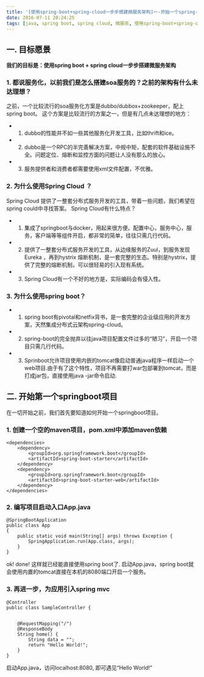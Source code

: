 ```yaml
---
title: '[使用spring-boot+spring-cloud一步步搭建微服务架构]一-开始一个spring-boot应用'
date: 2016-07-11 20:24:25
tags: [java, spring boot, spring cloud, 微服务, 使用spring-boot+spring-cloud一步步搭建微服务架构]
---
```


## 一. 目标愿景

**我们的目标是：使用spring  boot + spring cloud一步步搭建微服务架构**

### 1. 都说服务化，以前我们是怎么搭建soa服务的？之前的架构有什么未达理想？

之前，一个比较流行的soa服务化方案是dubbo/dubbox+zookeeper，配上spring boot。
这个方案是比较流行的方案之一，但是有几点未达理想的地方：
- 1) dubbo的性能并不如一些其他服务化开发工具，比如thrift和ice。
- 2) dubbo是一个RPC的半完善解决方案，中规中矩，配套的软件基础设施不全。问题定位、熔断和监控方面的问题让人没有那么的放心。
- 3) 服务提供者和消费者都需要使用xml文件配置，不优雅。

### 2. 为什么使用Spring Cloud ？

Spring Cloud 提供了一整套分布式服务开发的工具，带着一些问题，我们希望在spring could中寻找答案。
Spring Cloud有什么特点？
- 1) 集成了springboot与docker，用起来很方便。配置中心，服务中心，服务，客户端等等组件开启，都非常的简单，往往只需几行代码。
- 2) 提供了一整套分布式服务开发的工具，从边缘服务的Zuul，到服务发现Eureka ，再到hystrix 熔断机制，是一套完整的生态。特别是hystrix，提供了完整的熔断机制，可以很轻易的引入现有系统。
- 3) Spring Cloud有一个不好的地方是，实际编码会有侵入性。

### 3. 为什么使用spring boot？

- 1) spring boot有pivotal和netfix背书，是一套完整的企业级应用的开发方案，天然集成分布式云架构spring-cloud。
- 2) spring-boot的完全抛弃以往java项目配置文件过多的“陋习”，开启一个项目只需几行代码。
- 3) Sprinboot允许项目使用内嵌的tomcat像启动普通java程序一样启动一个web项目.由于有了这个特性，项目不再需要打war包部署到tomcat，而是打成jar包，直接使用java -jar命令启动.


## 二. 开始第一个springboot项目
在一切开始之前，我们首先要知道如何开始一个springboot项目。

### 1. 创建一个空的maven项目，pom.xml中添加maven依赖
```
<dependencies>
    <dependency>
        <groupId>org.springframework.boot</groupId>
        <artifactId>spring-boot-starter</artifactId>
    </dependency>
    <dependency>
        <groupId>org.springframework.boot</groupId>
        <artifactId>spring-boot-starter-web</artifactId>
    </dependency>
</dependencies>
```

### 2. 编写项目启动入口App.java
```
@SpringBootApplication
public class App 
{
    public static void main(String[] args) throws Exception {
        SpringApplication.run(App.class, args);
    }
}
```

ok! done!
这样就已经能直接使用spring boot了.
启动App.java，spring boot就会使用内置的tomcat直接在本机的8080端口开启一个服务。

### 3. 再进一步，为应用引入spring mvc
```
@Controller
public class SampleController {

    
    @RequestMapping("/")
    @ResponseBody
    String home() {
        String data = "";
        return "Hello World!";
    }
}
```


启动App.java，访问localhost:8080, 即可遇见“Hello World!”